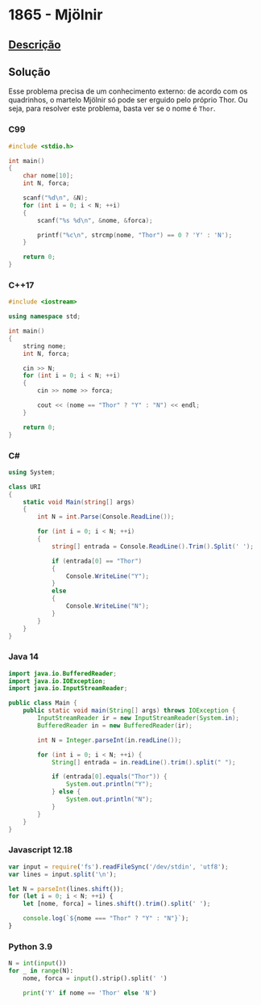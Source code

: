 # 1865 - Mjölnir

## [Descrição](https://www.beecrowd.com.br/judge/pt/problems/view/1865)

## Solução

Esse problema precisa de um conhecimento externo: de acordo com os quadrinhos, o martelo Mjölnir só pode ser erguido pelo próprio Thor. Ou seja, para resolver este problema, basta ver se o nome é `Thor`.

### C99

```c
#include <stdio.h>

int main()
{
    char nome[10];
    int N, forca;

    scanf("%d\n", &N);
    for (int i = 0; i < N; ++i)
    {
        scanf("%s %d\n", &nome, &forca);

        printf("%c\n", strcmp(nome, "Thor") == 0 ? 'Y' : 'N');
    }

    return 0;
}
```

### C++17

```cpp
#include <iostream>

using namespace std;

int main()
{
    string nome;
    int N, forca;

    cin >> N;
    for (int i = 0; i < N; ++i)
    {
        cin >> nome >> forca;

        cout << (nome == "Thor" ? "Y" : "N") << endl;
    }

    return 0;
}
```

### C#

```cs
using System;

class URI
{
    static void Main(string[] args)
    {
        int N = int.Parse(Console.ReadLine());

        for (int i = 0; i < N; ++i)
        {
            string[] entrada = Console.ReadLine().Trim().Split(' ');

            if (entrada[0] == "Thor")
            {
                Console.WriteLine("Y");
            }
            else
            {
                Console.WriteLine("N");
            }
        }
    }
}
```

### Java 14

```java
import java.io.BufferedReader;
import java.io.IOException;
import java.io.InputStreamReader;

public class Main {
    public static void main(String[] args) throws IOException {
        InputStreamReader ir = new InputStreamReader(System.in);
        BufferedReader in = new BufferedReader(ir);

        int N = Integer.parseInt(in.readLine());

        for (int i = 0; i < N; ++i) {
            String[] entrada = in.readLine().trim().split(" ");

            if (entrada[0].equals("Thor")) {
                System.out.println("Y");
            } else {
                System.out.println("N");
            }
        }
    }
}
```

### Javascript 12.18

```js
var input = require('fs').readFileSync('/dev/stdin', 'utf8');
var lines = input.split('\n');

let N = parseInt(lines.shift());
for (let i = 0; i < N; ++i) {
    let [nome, forca] = lines.shift().trim().split(' ');

    console.log(`${nome === "Thor" ? "Y" : "N"}`);
}
```

### Python 3.9

```py
N = int(input())
for _ in range(N):
    nome, forca = input().strip().split(' ')

    print('Y' if nome == 'Thor' else 'N')
```